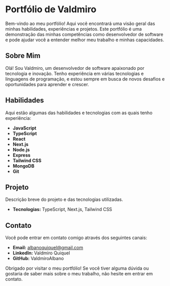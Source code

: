 # Portfólio de Valdmiro

Bem-vindo ao meu portfólio! Aqui você encontrará uma visão geral das minhas habilidades, experiências e projetos. Este portfólio é uma demonstração das minhas competências como desenvolvedor de software e pode ajudar você a entender melhor meu trabalho e minhas capacidades.

## Sobre Mim

Olá! Sou Valdmiro, um desenvolvedor de software apaixonado por tecnologia e inovação. Tenho experiência em várias tecnologias e linguagens de programação, e estou sempre em busca de novos desafios e oportunidades para aprender e crescer.

## Habilidades

Aqui estão algumas das habilidades e tecnologias com as quais tenho experiência:

- **JavaScript**
- **TypeScript**
- **React**
- **Next.js**
- **Node.js**
- **Express**
- **Tailwind CSS**
- **MongoDB**
- **Git**

## Projeto

Descrição breve do projeto e das tecnologias utilizadas. 

- **Tecnologias:** TypeScript, Next.js, Tailwind CSS

## Contato

Você pode entrar em contato comigo através dos seguintes canais:

- **Email:** albanoquiquel@gmail.com
- **LinkedIn:** Valdmiro Quiquel
- **GitHub:** ValdmiroAlbano

Obrigado por visitar o meu portfólio! Se você tiver alguma dúvida ou gostaria de saber mais sobre o meu trabalho, não hesite em entrar em contato.

